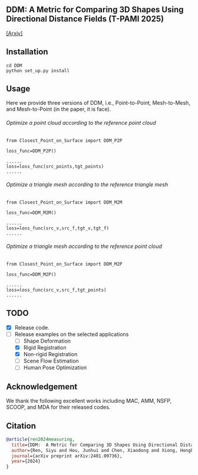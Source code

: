 ## DDM: A Metric for Comparing 3D Shapes Using Directional Distance Fields (T-PAMI 2025)

[[Arxiv]](https://arxiv.org/abs/2401.09736)

## Installation

```
cd DDM
python set_up.py install
```

## Usage

Here we provide three versions of DDM, i.e., Point-to-Point, Mesh-to-Mesh, and Mesh-to-Point (in the paper, it is face).

###### Optimize a point cloud according to the reference point cloud

```
from Closest_Point_on_Surface import DDM_P2P

loss_func=DDM_P2P()

......
loss=loss_func(src_points,tgt_points)
......
```

###### Optimize a triangle mesh according to the reference triangle mesh

```
from Closest_Point_on_Surface import DDM_M2M

loss_func=DDM_M2M()

......
loss=loss_func(src_v,src_f,tgt_v,tgt_f)
......
```

###### Optimize a triangle mesh according to the reference point cloud

```
from Closest_Point_on_Surface import DDM_M2P

loss_func=DDM_M2P()

......
loss=loss_func(src_v,src_f,tgt_points)
......
```

## TODO

* [X] Release code.
* [ ] Release examples on the selected applications
  * [ ] Shape Deformation
  * [X] Rigid Registration
  * [X] Non-rigid Registration
  * [ ] Scene Flow Estimation
  * [ ] Human Pose Optimization

## Acknowledgement

We thank the following excellent works including MAC, AMM, NSFP, SCOOP, and MDA for their released codes.

## Citation
```bibtex
@article{ren2024measuring,
  title={DDM:  A Metric for Comparing 3D Shapes Using Directional Distance Fields},
  author={Ren, Siyu and Hou, Junhui and Chen, Xiaodong and Xiong, Hongkai and Wang, Wenping},
  journal={arXiv preprint arXiv:2401.09736},
  year={2024}
}
```
